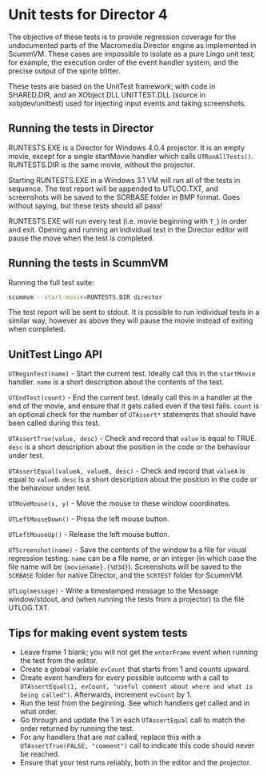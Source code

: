 Unit tests for Director 4
=========================

The objective of these tests is to provide regression coverage for the undocumented parts of the Macromedia Director engine as implemented in ScummVM. These cases are impossible to isolate as a pure Lingo unit test; for example, the execution order of the event handler system, and the precise output of the sprite blitter.

These tests are based on the UnitTest framework; with code in SHARED.DIR, and an XObject DLL UNITTEST.DLL (source in xobjdev/unittest) used for injecting input events and taking screenshots. 

Running the tests in Director
-----------------------------

RUNTESTS.EXE is a Director for Windows 4.0.4 projector. It is an empty movie, except for a single startMovie handler which calls `UTRunAllTests()`. RUNTESTS.DIR is the same movie, without the projector.

Starting RUNTESTS.EXE in a Windows 3.1 VM will run all of the tests in sequence. The test report will be appended to UTLOG.TXT, and screenshots will be saved to the SCRBASE folder in BMP format. Goes without saying, but these tests should all pass!

RUNTESTS.EXE will run every test (i.e. movie beginning with `T_`) in order and exit. Opening and running an individual test in the Director editor will pause the move when the test is completed. 

Running the tests in ScummVM
----------------------------

Running the full test suite:

```sh
scummvm --start-movie=RUNTESTS.DIR director
```

The test report will be sent to stdout. It is possible to run individual tests in a similar way, however as above they will pause the movie instead of exiting when completed.

UnitTest Lingo API
------------------

`UTBeginTest(name)` - Start the current test. Ideally call this in the `startMovie` handler. `name` is a short description about the contents of the test.

`UTEndTest(count)` - End the current test. Ideally call this in a handler at the end of the movie, and ensure that it gets called even if the test fails. `count` is an optional check for the number of `UTAssert*` statements that should have been called during this test.

`UTAssertTrue(value, desc)` - Check and record that `value` is equal to TRUE. `desc` is a short description about the position in the code or the behaviour under test.

`UTAssertEqual(valueA, valueB, desc)` - Check and record that `valueA` is equal to `valueB`. `desc` is a short description about the position in the code or the behaviour under test.

`UTMoveMouse(x, y)` - Move the mouse to these window coordinates.

`UTLeftMouseDown()` - Press the left mouse button.

`UTLeftMouseUp()` - Release the left mouse button.

`UTScreenshot(name)` - Save the contents of the window to a file for visual regression testing. `name` can be a file name, or an integer (in which case the file name will be `{moviename}.{%03d}`). Screenshots will be saved to the `SCRBASE` folder for native Director, and the `SCRTEST` folder for ScummVM.

`UTLog(message)` - Write a timestamped message to the Message window/stdout, and (when running the tests from a projector) to the file UTLOG.TXT.

Tips for making event system tests
----------------------------------

- Leave frame 1 blank; you will not get the `enterFrame` event when running the test from the editor.
- Create a global variable `evCount` that starts from 1 and counts upward.
- Create event handlers for every possible outcome with a call to `UTAssertEqual(1, evCount, "useful comment about where and what is being called")`. Afterwards, increment `evCount` by 1.
- Run the test from the beginning. See which handlers get called and in what order.
- Go through and update the 1 in each `UTAssertEqual` call to match the order returned by running the test.
- For any handlers that are _not_ called, replace this with a `UTAssertTrue(FALSE, "comment")` call to indicate this code should never be reached.
- Ensure that your test runs reliably, both in the editor and the projector.
